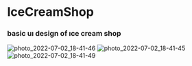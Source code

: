 # IceCreamShop

### basic uı design of ıce cream shop


![photo_2022-07-02_18-41-46](https://user-images.githubusercontent.com/103944046/177007303-cf54e20a-27c5-4d3c-8c7a-e80fc5263cdc.jpg)
![photo_2022-07-02_18-41-45](https://user-images.githubusercontent.com/103944046/177007305-263fe35e-998c-4c38-9e25-40ba1037269a.jpg)
![photo_2022-07-02_18-41-49](https://user-images.githubusercontent.com/103944046/177007306-1bccf0f6-8c65-451b-b8d1-07b21a1efd24.jpg)
